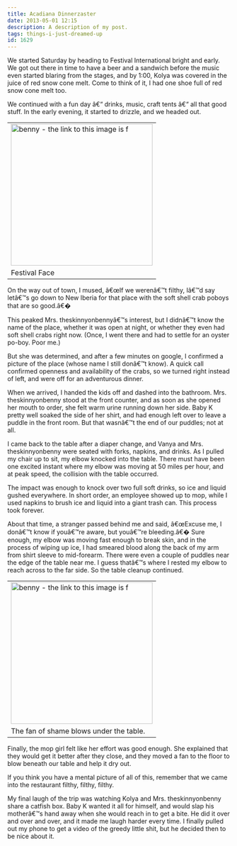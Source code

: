```yaml
---
title: Acadiana Dinnerzaster
date: 2013-05-01 12:15
description: A description of my post.
tags: things-i-just-dreamed-up
id: 1629
---
```

We started Saturday by heading to Festival International bright and early.  We got out there in time to have a beer and a sandwich before the music even started blaring from the stages, and by 1:00, Kolya was covered in the juice of red snow cone melt.  Come to think of it, I had one shoe full of red snow cone melt too.

We continued with a fun day â€“ drinks, music, craft tents â€“ all that good stuff.  In the early evening, it started to drizzle, and we headed out.

<table class="alignright" width="340px"><tr><td><img src="/img/festival_face.jpg" alt="benny - the link to this image is f" width="320px" /></td></tr><tr><td class="caption">Festival Face</td></tr></table>

On the way out of town, I mused, â€œIf we werenâ€™t filthy, Iâ€™d say letâ€™s go down to New Iberia for that place with the soft shell crab poboys that are so good.â€�  

This peaked Mrs. theskinnyonbennyâ€™s interest, but I didnâ€™t know the name of the place, whether it was open at night, or whether they even had soft shell crabs right now.  (Once, I went there and had to settle for an oyster po-boy.  Poor me.)

But she was determined, and after a few minutes on google, I confirmed a picture of the place (whose name I still donâ€™t know).  A quick call confirmed openness and availability of the crabs, so we turned right instead of left, and were off for an adventurous dinner.

When we arrived, I handed the kids off and dashed into the bathroom.  Mrs. theskinnyonbenny stood at the front counter, and as soon as she opened her mouth to order, she felt warm urine running down her side.  Baby K pretty well soaked the side of her shirt, and had enough left over to leave a puddle in the front room.  But that wasnâ€™t the end of our puddles; not at all.

I came back to the table after a diaper change, and Vanya and Mrs. theskinnyonbenny were seated with forks, napkins, and drinks.  As I pulled my chair up to sit, my elbow knocked into the table.  There must have been one excited instant where my elbow was moving at 50 miles per hour, and at peak speed, the collision with the table occurred.  

The impact was enough to knock over two full soft drinks, so ice and liquid gushed everywhere.  In short order, an employee showed up to mop, while I used napkins to brush ice and liquid into a giant trash can.  This process took forever.

About that time, a stranger passed behind me and said, â€œExcuse me, I donâ€™t know if youâ€™re aware, but youâ€™re bleeding.â€�  Sure enough, my elbow was moving fast enough to break skin, and in the process of wiping up ice, I had smeared blood along the back of my arm from shirt sleeve to mid-forearm.  There were even a couple of puddles near the edge of the table near me.  I guess thatâ€™s where I rested my elbow to reach across to the far side.  So the table cleanup continued.

<table class="alignright" width="340px"><tr><td><img src="/img/fanofshame.jpg" alt="benny - the link to this image is f" width="320px" /></td></tr><tr><td class="caption">The fan of shame blows under the table.</td></tr></table>

Finally, the mop girl felt like her effort was good enough.  She explained that they would get it better after they close, and they moved a fan to the floor to blow beneath our table and help it dry out.

If you think you have a mental picture of all of this, remember that we came into the restaurant filthy, filthy, filthy.

My final laugh of the trip was watching Kolya and Mrs. theskinnyonbenny share a catfish box.  Baby K wanted it all for himself, and would slap his motherâ€™s hand away when she would reach in to get a bite.  He did it over and over and over, and it made me laugh harder every time.  I finally pulled out my phone to get a video of the greedy little shit, but he decided then to be nice about it. 
